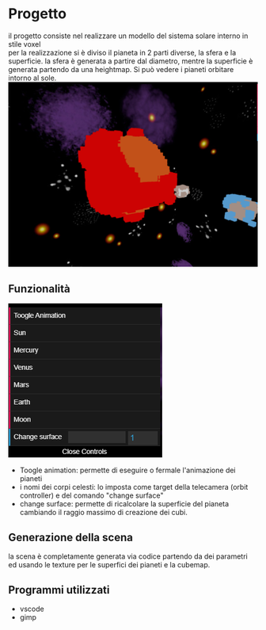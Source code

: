 # Progetto
il progetto consiste nel realizzare un modello del sistema solare interno in stile voxel  
per la realizzazione si è diviso il pianeta in 2 parti diverse, la sfera e la superficie.
la sfera è generata a partire dal diametro, mentre la superficie è generata partendo da una heightmap. 
Si può vedere i pianeti orbitare intorno al sole.
![Planets](readmeRes/planets.PNG) 
## Funzionalità
![Planets](readmeRes/commands.PNG) 
- Toogle animation: permette di eseguire o fermale l'animazione dei pianeti
- i nomi dei corpi celesti: lo imposta come target della telecamera (orbit controller) e del comando "change surface"
- change surface: permette di ricalcolare la superficie del pianeta cambiando il raggio massimo di creazione dei cubi.
## Generazione della scena
la scena è completamente generata via codice partendo da dei parametri ed usando le texture per le superfici dei pianeti e la cubemap.
## Programmi utilizzati
- vscode 
- gimp
